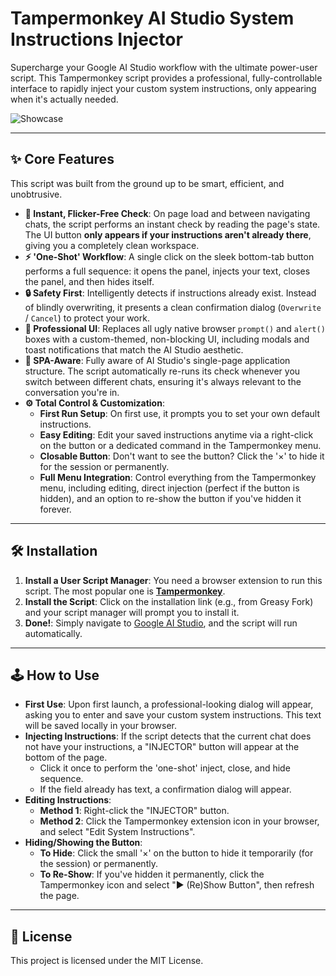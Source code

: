 # Tampermonkey AI Studio System Instructions Injector

Supercharge your Google AI Studio workflow with the ultimate power-user script. This Tampermonkey script provides a professional, fully-controllable interface to rapidly inject your custom system instructions, only appearing when it's actually needed.

![Showcase](https://i.imgur.com/your-gif-url.gif)  <!-- You can create a short GIF showcasing the script in action and replace this URL -->

---

## ✨ Core Features

This script was built from the ground up to be smart, efficient, and unobtrusive.

- **🚀 Instant, Flicker-Free Check**: On page load and between navigating chats, the script performs an instant check by reading the page's state. The UI button **only appears if your instructions aren't already there**, giving you a completely clean workspace.
- **⚡ 'One-Shot' Workflow**: A single click on the sleek bottom-tab button performs a full sequence: it opens the panel, injects your text, closes the panel, and then hides itself.
- **🔒 Safety First**: Intelligently detects if instructions already exist. Instead of blindly overwriting, it presents a clean confirmation dialog (`Overwrite` / `Cancel`) to protect your work.
- **🎨 Professional UI**: Replaces all ugly native browser `prompt()` and `alert()` boxes with a custom-themed, non-blocking UI, including modals and toast notifications that match the AI Studio aesthetic.
- **🧠 SPA-Aware**: Fully aware of AI Studio's single-page application structure. The script automatically re-runs its check whenever you switch between different chats, ensuring it's always relevant to the conversation you're in.
- **⚙️ Total Control & Customization**:
    - **First Run Setup**: On first use, it prompts you to set your own default instructions.
    - **Easy Editing**: Edit your saved instructions anytime via a right-click on the button or a dedicated command in the Tampermonkey menu.
    - **Closable Button**: Don't want to see the button? Click the '×' to hide it for the session or permanently.
    - **Full Menu Integration**: Control everything from the Tampermonkey menu, including editing, direct injection (perfect if the button is hidden), and an option to re-show the button if you've hidden it forever.

---

## 🛠️ Installation

1.  **Install a User Script Manager**: You need a browser extension to run this script. The most popular one is [**Tampermonkey**](https://www.tampermonkey.net/).
2.  **Install the Script**: Click on the installation link (e.g., from Greasy Fork) and your script manager will prompt you to install it.
3.  **Done!**: Simply navigate to [Google AI Studio](https://aistudio.google.com/), and the script will run automatically.

---

## 🕹️ How to Use

- **First Use**: Upon first launch, a professional-looking dialog will appear, asking you to enter and save your custom system instructions. This text will be saved locally in your browser.
- **Injecting Instructions**: If the script detects that the current chat does not have your instructions, a "INJECTOR" button will appear at the bottom of the page.
  - Click it once to perform the 'one-shot' inject, close, and hide sequence.
  - If the field already has text, a confirmation dialog will appear.
- **Editing Instructions**:
  - **Method 1**: Right-click the "INJECTOR" button.
  - **Method 2**: Click the Tampermonkey extension icon in your browser, and select "Edit System Instructions".
- **Hiding/Showing the Button**:
  - **To Hide**: Click the small '×' on the button to hide it temporarily (for the session) or permanently.
  - **To Re-Show**: If you've hidden it permanently, click the Tampermonkey icon and select "► (Re)Show Button", then refresh the page.

---

## 📜 License

This project is licensed under the MIT License.
